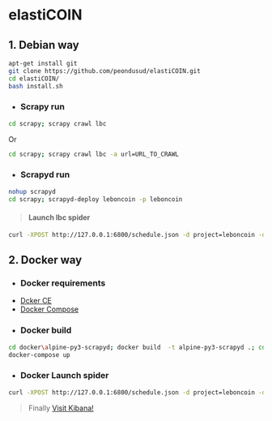 # elastiCOIN

  
## 1. Debian way
```bash
apt-get install git
git clone https://github.com/peondusud/elastiCOIN.git
cd elastiCOIN/
bash install.sh
```

  - ### Scrapy run
```bash
cd scrapy; scrapy crawl lbc
```
Or
```bash
cd scrapy; scrapy crawl lbc -a url=URL_TO_CRAWL
```

  - ### Scrapyd run
```bash
nohup scrapyd
cd scrapy; scrapyd-deploy leboncoin -p leboncoin
```

> #### Launch lbc spider
```bash
curl -XPOST http://127.0.0.1:6800/schedule.json -d project=leboncoin -d spider=lbc -d url=URL_TO_CRAWL
```


## 2. Docker way

  - ### Docker requirements
  * [Dcker CE](https://docs.docker.com/engine/installation/) 
  * [Docker Compose](https://docs.docker.com/compose/install/) 

  - ### Docker build 
```bash
cd docker\alpine-py3-scrapyd; docker build  -t alpine-py3-scrapyd .; cd ..;
docker-compose up
```

  - ### Docker Launch spider
```bash
curl -XPOST http://127.0.0.1:6800/schedule.json -d project=leboncoin -d spider=lbc -d setting=ES_HOST=elasticsearch -d url=URL_TO_CRAWL
```

> Finally [Visit Kibana!](http://127.0.0.1:5601/) 
